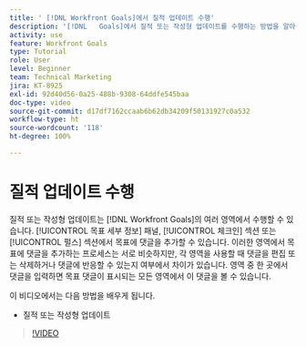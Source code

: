 ```yaml
---
title: ' [!DNL Workfront Goals]에서 질적 업데이트 수행'
description: '[!DNL   Goals]에서 질적 또는 작성형 업데이트를 수행하는 방법을 알아봅니다.'
activity: use
feature: Workfront Goals
type: Tutorial
role: User
level: Beginner
team: Technical Marketing
jira: KT-8925
exl-id: 92d40d56-0a25-488b-9308-64ddfe545baa
doc-type: video
source-git-commit: d17df7162ccaab6b62db34209f50131927c0a532
workflow-type: ht
source-wordcount: '118'
ht-degree: 100%

---
```


# 질적 업데이트 수행

질적 또는 작성형 업데이트는 [!DNL Workfront Goals]의 여러 영역에서 수행할 수 있습니다. [!UICONTROL 목표 세부 정보] 패널, [!UICONTROL 체크인] 섹션 또는 [!UICONTROL 펄스] 섹션에서 목표에 댓글을 추가할 수 있습니다. 이러한 영역에서 목표에 댓글을 추가하는 프로세스는 서로 비슷하지만, 각 영역을 사용할 때 댓글을 편집 또는 삭제하거나 댓글에 반응할 수 있는지 여부에서 차이가 있습니다. 영역 중 한 곳에서 댓글을 입력하면 목표 댓글이 표시되는 모든 영역에서 이 댓글을 볼 수 있습니다.

이 비디오에서는 다음 방법을 배우게 됩니다.

* 질적 또는 작성형 업데이트

>[!VIDEO](https://video.tv.adobe.com/v/335197/?quality=12&learn=on&enablevpops)
